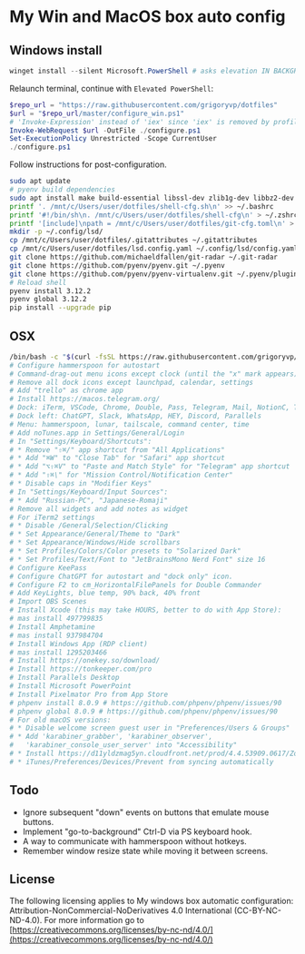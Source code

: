 # My Win and MacOS box auto config

## Windows install

```ps1
winget install --silent Microsoft.PowerShell # asks elevation IN BACKGROUND
```

Relaunch terminal, continue with `Elevated PowerShell`:

```ps1
$repo_url = "https://raw.githubusercontent.com/grigoryvp/dotfiles"
$url = "$repo_url/master/configure_win.ps1"
# 'Invoke-Expression' instead of 'iex' since 'iex' is removed by profile.ps1
Invoke-WebRequest $url -OutFile ./configure.ps1
Set-ExecutionPolicy Unrestricted -Scope CurrentUser
./configure.ps1
```

Follow instructions for post-configuration.

```sh
sudo apt update
# pyenv build dependencies
sudo apt install make build-essential libssl-dev zlib1g-dev libbz2-dev libreadline-dev libsqlite3-dev wget curl llvm libncursesw5-dev xz-utils tk-dev libxml2-dev libxmlsec1-dev libffi-dev liblzma-dev
printf '. /mnt/c/Users/user/dotfiles/shell-cfg.sh\n' >> ~/.bashrc
printf '#!/bin/sh\n. /mnt/c/Users/user/dotfiles/shell-cfg\n' > ~/.zshrc
printf '[include]\npath = /mnt/c/Users/user/dotfiles/git-cfg.toml\n' > ~/.gitconfig
mkdir -p ~/.config/lsd/
cp /mnt/c/Users/user/dotfiles/.gitattributes ~/.gitattributes
cp /mnt/c/Users/user/dotfiles/lsd.config.yaml ~/.config/lsd/config.yaml
git clone https://github.com/michaeldfallen/git-radar ~/.git-radar
git clone https://github.com/pyenv/pyenv.git ~/.pyenv
git clone https://github.com/pyenv/pyenv-virtualenv.git ~/.pyenv/plugins/pyenv-virtualenv
# Reload shell
pyenv install 3.12.2
pyenv global 3.12.2
pip install --upgrade pip
```

## OSX

```sh
/bin/bash -c "$(curl -fsSL https://raw.githubusercontent.com/grigoryvp/dotfiles/HEAD/configure_macos.sh)"
# Configure hammerspoon for autostart
# Command-drag-out menu icons except clock (until the "x" mark appears)
# Remove all dock icons except launchpad, calendar, settings
# Add "trello" as chrome app
# Install https://macos.telegram.org/
# Dock: iTerm, VSCode, Chrome, Double, Pass, Telegram, Mail, NotionC, Trello
# Dock left: ChatGPT, Slack, WhatsApp, HEY, Discord, Parallels
# Menu: hammerspoon, lunar, tailscale, command center, time
# Add noTunes.app in Settings/General/Login
# In "Settings/Keyboard/Shortcuts":
# * Remove "⇧⌘/" app shortcut from "All Applications"
# * Add "⌘W" to "Close Tab" for "Safari" app shortcut
# * Add "⌥⇧⌘V" to "Paste and Match Style" for "Telegram" app shortcut
# * Add "⇧⌘\" for "Mission Control/Notification Center"
# * Disable caps in "Modifier Keys"
# In "Settings/Keyboard/Input Sources":
# * Add "Russian-PC", "Japanese-Romaji"
# Remove all widgets and add notes as widget
# For iTerm2 settings
# * Disable /General/Selection/Clicking
# * Set Appearance/General/Theme to "Dark"
# * Set Appearance/Windows/Hide scrollbars
# * Set Profiles/Colors/Color presets to "Solarized Dark"
# * Set Profiles/Text/Font to "JetBrainsMono Nerd Font" size 16
# Configure KeePass
# Configure ChatGPT for autostart and "dock only" icon.
# Configure F2 to cm_HorizontalFilePanels for Double Commander
# Add KeyLights, blue temp, 90% back, 40% front
# Import OBS Scenes
# Install Xcode (this may take HOURS, better to do with App Store):
# mas install 497799835
# Install Amphetamine
# mas install 937984704
# Install Windows App (RDP client)
# mas install 1295203466
# Install https://onekey.so/download/
# Install https://tonkeeper.com/pro
# Install Parallels Desktop
# Install Microsoft PowerPoint
# Install Pixelmator Pro from App Store
# phpenv install 8.0.9 # https://github.com/phpenv/phpenv/issues/90
# phpenv global 8.0.9 # https://github.com/phpenv/phpenv/issues/90
# For old macOS versions:
# * Disable welcome screen guest user in "Preferences/Users & Groups"
# * Add 'karabiner_grabber', 'karabiner_observer',
#   'karabiner_console_user_server' into "Accessibility"
# * Install https://d11yldzmag5yn.cloudfront.net/prod/4.4.53909.0617/Zoom.pkg
# * iTunes/Preferences/Devices/Prevent from syncing automatically
```

## Todo

* Ignore subsequent "down" events on buttons that emulate mouse buttons.
* Implement "go-to-background" Ctrl-D via PS keyboard hook.
* A way to communicate with hammerspoon without hotkeys.
* Remember window resize state while moving it between screens.

## License

The following licensing applies to My windows box automatic configuration:
Attribution-NonCommercial-NoDerivatives 4.0 International
(CC-BY-NC-ND-4.0). For more information go to
[https://creativecommons.org/licenses/by-nc-nd/4.0/](https://creativecommons.org/licenses/by-nc-nd/4.0/)
